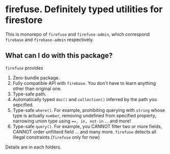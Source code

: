 # firefuse. Definitely typed utilities for firestore

This is monorepo of `firefuse` and `firefuse-admin`, which correspond `firebase` and `firebase-admin` respectively.

## What can I do with this package?

`firefuse` provides

1. Zero-bundle package.
2. Fully compatible API with `firebase`. You don't have to learn anything other than original one.
3. Type-safe path.
4. Automatically typed `doc()` and `collection()` inferred by the path you sepcified.
5. Type-safe `where()`. For example, prohibiting querying with `string` whose type is actually `number`, removing undefined from specified property, narrowing union type using `==, in, not-in` ... and more!
6. Type-safe `query()`. For example, you CANNOT filter two or more fields, CANNOT order unfilterd field ... and many more. `firefuse` detects all illegal constraints.(`firefuse` only for now)

Details are in each folders.
